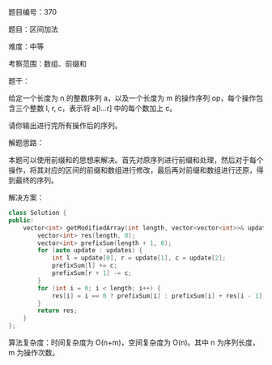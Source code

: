 题目编号：370

题目：区间加法

难度：中等

考察范围：数组、前缀和

题干：

给定一个长度为 n 的整数序列 a，以及一个长度为 m 的操作序列 op，每个操作包含三个整数 l, r, c，表示将 a[l...r] 中的每个数加上 c。

请你输出进行完所有操作后的序列。

解题思路：

本题可以使用前缀和的思想来解决。首先对原序列进行前缀和处理，然后对于每个操作，将其对应的区间的前缀和数组进行修改，最后再对前缀和数组进行还原，得到最终的序列。

解决方案：

```cpp
class Solution {
public:
    vector<int> getModifiedArray(int length, vector<vector<int>>& updates) {
        vector<int> res(length, 0);
        vector<int> prefixSum(length + 1, 0);
        for (auto update : updates) {
            int l = update[0], r = update[1], c = update[2];
            prefixSum[l] += c;
            prefixSum[r + 1] -= c;
        }
        for (int i = 0; i < length; i++) {
            res[i] = i == 0 ? prefixSum[i] : prefixSum[i] + res[i - 1];
        }
        return res;
    }
};
```

算法复杂度：时间复杂度为 O(n+m)，空间复杂度为 O(n)。其中 n 为序列长度，m 为操作次数。